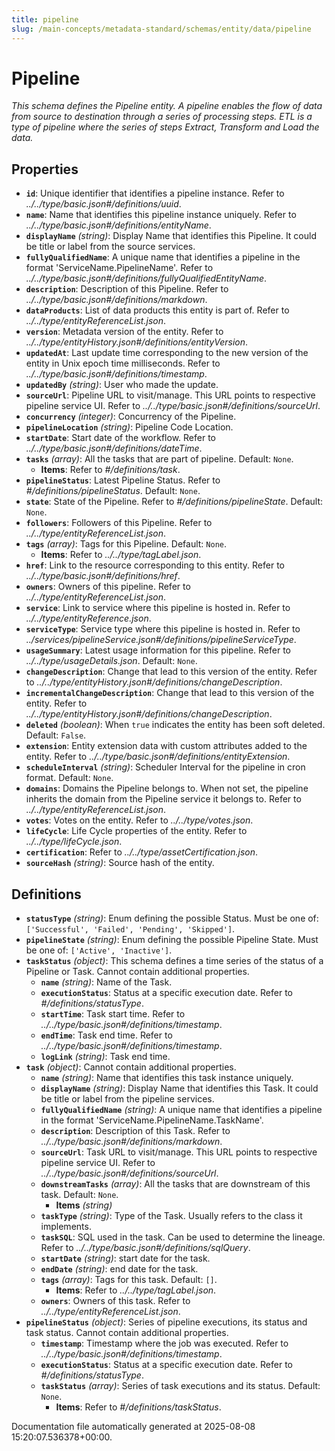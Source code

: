 ```yaml
---
title: pipeline
slug: /main-concepts/metadata-standard/schemas/entity/data/pipeline
---
```


# Pipeline

*This schema defines the Pipeline entity. A pipeline enables the flow of data from source to destination through a series of processing steps. ETL is a type of pipeline where the series of steps Extract, Transform and Load the data.*

## Properties

- **`id`**: Unique identifier that identifies a pipeline instance. Refer to *../../type/basic.json#/definitions/uuid*.
- **`name`**: Name that identifies this pipeline instance uniquely. Refer to *../../type/basic.json#/definitions/entityName*.
- **`displayName`** *(string)*: Display Name that identifies this Pipeline. It could be title or label from the source services.
- **`fullyQualifiedName`**: A unique name that identifies a pipeline in the format 'ServiceName.PipelineName'. Refer to *../../type/basic.json#/definitions/fullyQualifiedEntityName*.
- **`description`**: Description of this Pipeline. Refer to *../../type/basic.json#/definitions/markdown*.
- **`dataProducts`**: List of data products this entity is part of. Refer to *../../type/entityReferenceList.json*.
- **`version`**: Metadata version of the entity. Refer to *../../type/entityHistory.json#/definitions/entityVersion*.
- **`updatedAt`**: Last update time corresponding to the new version of the entity in Unix epoch time milliseconds. Refer to *../../type/basic.json#/definitions/timestamp*.
- **`updatedBy`** *(string)*: User who made the update.
- **`sourceUrl`**: Pipeline  URL to visit/manage. This URL points to respective pipeline service UI. Refer to *../../type/basic.json#/definitions/sourceUrl*.
- **`concurrency`** *(integer)*: Concurrency of the Pipeline.
- **`pipelineLocation`** *(string)*: Pipeline Code Location.
- **`startDate`**: Start date of the workflow. Refer to *../../type/basic.json#/definitions/dateTime*.
- **`tasks`** *(array)*: All the tasks that are part of pipeline. Default: `None`.
  - **Items**: Refer to *#/definitions/task*.
- **`pipelineStatus`**: Latest Pipeline Status. Refer to *#/definitions/pipelineStatus*. Default: `None`.
- **`state`**: State of the Pipeline. Refer to *#/definitions/pipelineState*. Default: `None`.
- **`followers`**: Followers of this Pipeline. Refer to *../../type/entityReferenceList.json*.
- **`tags`** *(array)*: Tags for this Pipeline. Default: `None`.
  - **Items**: Refer to *../../type/tagLabel.json*.
- **`href`**: Link to the resource corresponding to this entity. Refer to *../../type/basic.json#/definitions/href*.
- **`owners`**: Owners of this pipeline. Refer to *../../type/entityReferenceList.json*.
- **`service`**: Link to service where this pipeline is hosted in. Refer to *../../type/entityReference.json*.
- **`serviceType`**: Service type where this pipeline is hosted in. Refer to *../services/pipelineService.json#/definitions/pipelineServiceType*.
- **`usageSummary`**: Latest usage information for this pipeline. Refer to *../../type/usageDetails.json*. Default: `None`.
- **`changeDescription`**: Change that lead to this version of the entity. Refer to *../../type/entityHistory.json#/definitions/changeDescription*.
- **`incrementalChangeDescription`**: Change that lead to this version of the entity. Refer to *../../type/entityHistory.json#/definitions/changeDescription*.
- **`deleted`** *(boolean)*: When `true` indicates the entity has been soft deleted. Default: `False`.
- **`extension`**: Entity extension data with custom attributes added to the entity. Refer to *../../type/basic.json#/definitions/entityExtension*.
- **`scheduleInterval`** *(string)*: Scheduler Interval for the pipeline in cron format. Default: `None`.
- **`domains`**: Domains the Pipeline belongs to. When not set, the pipeline inherits the domain from the Pipeline service it belongs to. Refer to *../../type/entityReferenceList.json*.
- **`votes`**: Votes on the entity. Refer to *../../type/votes.json*.
- **`lifeCycle`**: Life Cycle properties of the entity. Refer to *../../type/lifeCycle.json*.
- **`certification`**: Refer to *../../type/assetCertification.json*.
- **`sourceHash`** *(string)*: Source hash of the entity.
## Definitions

- **`statusType`** *(string)*: Enum defining the possible Status. Must be one of: `['Successful', 'Failed', 'Pending', 'Skipped']`.
- **`pipelineState`** *(string)*: Enum defining the possible Pipeline State. Must be one of: `['Active', 'Inactive']`.
- **`taskStatus`** *(object)*: This schema defines a time series of the status of a Pipeline or Task. Cannot contain additional properties.
  - **`name`** *(string)*: Name of the Task.
  - **`executionStatus`**: Status at a specific execution date. Refer to *#/definitions/statusType*.
  - **`startTime`**: Task start time. Refer to *../../type/basic.json#/definitions/timestamp*.
  - **`endTime`**: Task end time. Refer to *../../type/basic.json#/definitions/timestamp*.
  - **`logLink`** *(string)*: Task end time.
- **`task`** *(object)*: Cannot contain additional properties.
  - **`name`** *(string)*: Name that identifies this task instance uniquely.
  - **`displayName`** *(string)*: Display Name that identifies this Task. It could be title or label from the pipeline services.
  - **`fullyQualifiedName`** *(string)*: A unique name that identifies a pipeline in the format 'ServiceName.PipelineName.TaskName'.
  - **`description`**: Description of this Task. Refer to *../../type/basic.json#/definitions/markdown*.
  - **`sourceUrl`**: Task URL to visit/manage. This URL points to respective pipeline service UI. Refer to *../../type/basic.json#/definitions/sourceUrl*.
  - **`downstreamTasks`** *(array)*: All the tasks that are downstream of this task. Default: `None`.
    - **Items** *(string)*
  - **`taskType`** *(string)*: Type of the Task. Usually refers to the class it implements.
  - **`taskSQL`**: SQL used in the task. Can be used to determine the lineage. Refer to *../../type/basic.json#/definitions/sqlQuery*.
  - **`startDate`** *(string)*: start date for the task.
  - **`endDate`** *(string)*: end date for the task.
  - **`tags`** *(array)*: Tags for this task. Default: `[]`.
    - **Items**: Refer to *../../type/tagLabel.json*.
  - **`owners`**: Owners of this task. Refer to *../../type/entityReferenceList.json*.
- **`pipelineStatus`** *(object)*: Series of pipeline executions, its status and task status. Cannot contain additional properties.
  - **`timestamp`**: Timestamp where the job was executed. Refer to *../../type/basic.json#/definitions/timestamp*.
  - **`executionStatus`**: Status at a specific execution date. Refer to *#/definitions/statusType*.
  - **`taskStatus`** *(array)*: Series of task executions and its status. Default: `None`.
    - **Items**: Refer to *#/definitions/taskStatus*.


Documentation file automatically generated at 2025-08-08 15:20:07.536378+00:00.
